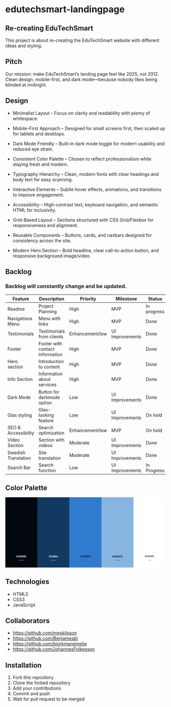 # edutechsmart-landingpage

## Re-creating EduTechSmart
This project is about re-creating the EduTechSmart website with different ideas and styling.

## Pitch
Our mission: make EduTechSmart’s landing page feel like 2025, not 2012. Clean design, mobile-first, and dark mode—because nobody likes being blinded at midnight.

## Design 

- Minimalist Layout – Focus on clarity and readability with plenty of whitespace.

- Mobile-First Approach – Designed for small screens first, then scaled up for tablets and desktops.

- Dark Mode Friendly – Built-in dark mode toggle for modern usability and reduced eye strain.

- Consistent Color Palette – Chosen to reflect professionalism while staying fresh and modern.

- Typography Hierarchy – Clean, modern fonts with clear headings and body text for easy scanning.

- Interactive Elements – Subtle hover effects, animations, and transitions to improve engagement.

- Accessibility – High-contrast text, keyboard navigation, and semantic HTML for inclusivity.

- Grid-Based Layout – Sections structured with CSS Grid/Flexbox for responsiveness and alignment.

- Reusable Components – Buttons, cards, and navbars designed for consistency across the site.

- Modern Hero Section – Bold headline, clear call-to-action button, and responsive background image/video.


## Backlog

### Backlog will constantly change and be updated.
| Feature | Description | Priority | Milestone | Status |
| ------- | ----------- | -------- | --------- | ------ |
| Readme | Project Planning | High | MVP | In progress |
| Navigations Menu | Menu with links | High | MVP | Done |
| Testimonials | Testimonials from clients | Enhancement/low | UI Improvements | Done |
| Footer | Footer with contact information | High | MVP | Done |
| Hero section | Introduction to content | High | MVP | Done |
| Info Section | Information about services | High | MVP | Done |
| Dark Mode | Button for darkmode option | Low  | UI Improvements | Done |
| Glas styling | Glas-looking feature | Low | UI Improvements | On hold |
| SEO & Accessibility | Search optimization | Enhancement/low | MVP | On hold |
| Video Section | Section with videos | Moderate | UI Improvements | Done |
| Swedish Translation | Site translation | Moderate | UI Improvements | Done |
| Search Bar | Search function | Low | UI Improvements | In Progress |



## Color Palette

![alt text](./images/colorpalette.png)


## Technologies
- HTML5
- CSS3
- JavaScript

## Collaborators
- https://github.com/meskilsson
- https://github.com/Benjameabi
- https://github.com/bjorkmanemelie
- https://github.com/JohannesFolkesson

## Installation

1. Fork this repository
2. Clone the forked repository
3. Add your contributions
4. Commit and push
5. Wait for pull request to be merged


